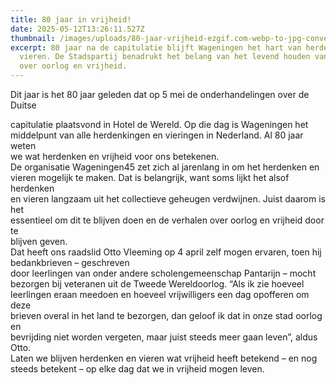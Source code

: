 ```yaml
---
title: 80 jaar in vrijheid!
date: 2025-05-12T13:26:11.527Z
thumbnail: /images/uploads/80-jaar-vrijheid-ezgif.com-webp-to-jpg-converter.jpg
excerpt: 80 jaar na de capitulatie blijft Wageningen het hart van herdenken en
  vieren. De Stadspartij benadrukt het belang van het levend houden van verhalen
  over oorlog en vrijheid.
---
```

<!--StartFragment-->

Dit jaar is het 80 jaar geleden dat op 5 mei de onderhandelingen over de Duitse

capitulatie plaatsvond in Hotel de Wereld. Op die dag is Wageningen het\
middelpunt van alle herdenkingen en vieringen in Nederland. Al 80 jaar weten\
we wat herdenken en vrijheid voor ons betekenen.\
De organisatie Wageningen45 zet zich al jarenlang in om het herdenken en\
vieren mogelijk te maken. Dat is belangrijk, want soms lijkt het alsof herdenken\
en vieren langzaam uit het collectieve geheugen verdwijnen. Juist daarom is het\
essentieel om dit te blijven doen en de verhalen over oorlog en vrijheid door te\
blijven geven.\
Dat heeft ons raadslid Otto Vleeming op 4 april zelf mogen ervaren, toen hij bedankbrieven – geschreven\
door leerlingen van onder andere scholengemeenschap Pantarijn – mocht\
bezorgen bij veteranen uit de Tweede Wereldoorlog. “Als ik zie hoeveel\
leerlingen eraan meedoen en hoeveel vrijwilligers een dag opofferen om deze\
brieven overal in het land te bezorgen, dan geloof ik dat in onze stad oorlog en\
bevrijding niet worden vergeten, maar juist steeds meer gaan leven”, aldus Otto.\
Laten we blijven herdenken en vieren wat vrijheid heeft betekend – en nog\
steeds betekent – op elke dag dat we in vrijheid mogen leven.

<!--EndFragment-->